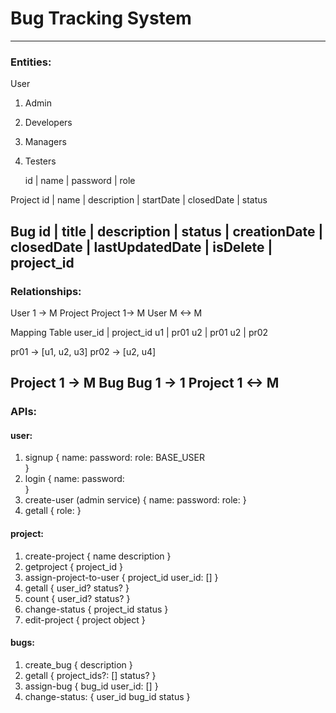 # Bug Tracking System

---
### Entities:
User
1. Admin
2. Developers
3. Managers
4. Testers

	id | name | password | role

Project
id | name | description | startDate | closedDate | status

Bug
id | title | description | status | creationDate | closedDate | lastUpdatedDate | isDelete | project_id
---	
### Relationships:
User 1 -> M Project
Project 1-> M User
M <-> M

Mapping Table
user_id | project_id
u1 | pr01
u2 | pr01
u2 | pr02

pr01 -> [u1, u2, u3]
pr02 -> [u2, u4]

Project 1 -> M Bug
Bug 1 -> 1 Project
1 <-> M
---
### APIs:

#### user:
1. signup
{
name:
password:
role: BASE_USER		
}
2. login
{
name:
password:		
}
3. create-user (admin service)
{
name:
password:
role:
}
4. getall {
role:
}

#### project:
1. create-project
{
name
description
}
2. getproject
{
project_id
}
3. assign-project-to-user
{
project_id
user_id: []
}
4. getall
{
user_id?
status?
}
5. count
{
user_id?
status?
}
6. change-status
{
project_id
status
}
7. edit-project
{
project object
}

#### bugs:
1. create_bug
{
description
}
2. getall
{
project_ids?: []
status?
}
3. assign-bug
{
bug_id
user_id: []
}
4. change-status:
{
user_id
bug_id
status
}
